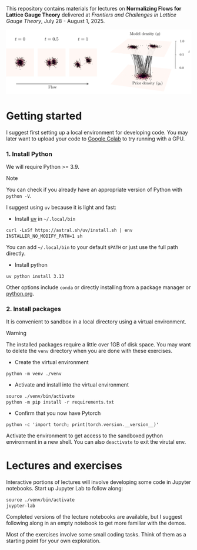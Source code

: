 This repository contains materials for lectures on
**Normalizing Flows for Lattice Gauge Theory**
delivered at
_Frontiers and Challenges in Lattice Gauge Theory_, July 28 - August 1, 2025.

![flow sampling cartoon](./figs/flow_direct_sampling.jpg)

# Getting started
I suggest first setting up a local environment for developing code. You may
later want to upload your code to [Google Colab](https://colab.research.google.com)
to try running with a GPU.

### 1. Install Python
We will require Python >= 3.9.

> [!note]
> You can check if you already have an appropriate version of Python with
> `python -V`.

I suggest using `uv` because it is light and fast:
  
  * Install [uv](https://docs.astral.sh/uv/getting-started/installation/) in `~/.local/bin`
  ```
  curl -LsSf https://astral.sh/uv/install.sh | env INSTALLER_NO_MODIFY_PATH=1 sh
  ```

You can add `~/.local/bin` to your default `$PATH` or just use the full path directly.
  
  * Install python
  ```
  uv python install 3.13
  ```

Other options include `conda` or directly installing from a package manager or
[python.org](http://python.org).

### 2. Install packages
It is convenient to sandbox in a local directory using a virtual environment.

> [!warning]
> The installed packages require a little over 1GB of disk space. You may want
> to delete the `venv` directory when you are done with these exercises.
  
  * Create the virtual environment
  ```
  python -m venv ./venv
  ```

  * Activate and install into the virtual environment
  ```
  source ./venv/bin/activate
  python -m pip install -r requirements.txt
  ```

  * Confirm that you now have Pytorch
  ```
  python -c 'import torch; print(torch.version.__version__)'
  ```

Activate the environment to get access to the sandboxed python environment in a
new shell. You can also `deactivate` to exit the virutal env.


# Lectures and exercises
Interactive portions of lectures will involve developing some code in Jupyter
notebooks. Start up Jupyter Lab to follow along:
```
source ./venv/bin/activate
juypter-lab
```

Completed versions of the lecture notebooks are available, but I suggest
following along in an empty notebook to get more familiar with the demos.

Most of the exercises involve some small coding tasks. Think of them as a
starting point for your own exploration.
